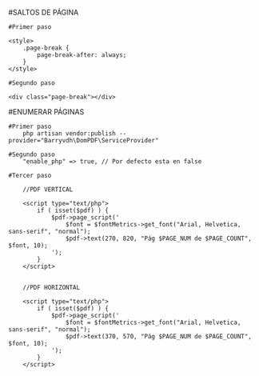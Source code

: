 #SALTOS DE PÁGINA
	
	#Primer paso
	
	<style>
		.page-break {
		    page-break-after: always;
		}
	</style>
	
	#Segundo paso
	
	<div class="page-break"></div>


#ENUMERAR PÁGINAS

	#Primer paso
		php artisan vendor:publish --provider="Barryvdh\DomPDF\ServiceProvider"

	#Segundo paso
		"enable_php" => true, // Por defecto esta en false

	#Tercer paso

		//PDF VERTICAL

		<script type="text/php">
	        if ( isset($pdf) ) {
	            $pdf->page_script('
	                $font = $fontMetrics->get_font("Arial, Helvetica, sans-serif", "normal");
	                $pdf->text(270, 820, "Pág $PAGE_NUM de $PAGE_COUNT", $font, 10);
	            ');
	        }
	    </script>


		//PDF HORIZONTAL

		<script type="text/php">
	        if ( isset($pdf) ) {
	            $pdf->page_script('
	                $font = $fontMetrics->get_font("Arial, Helvetica, sans-serif", "normal");
	                $pdf->text(370, 570, "Pág $PAGE_NUM de $PAGE_COUNT", $font, 10);
	            ');
	        }
	    </script>
